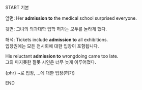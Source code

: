 START
기본

앞면:
Her **admission to** the medical school surprised everyone.

뒷면:
그녀의 의과대학 입학 허가는 모두를 놀라게 했다.

해석:
Tickets include **admission to** all exhibitions.  
입장권에는 모든 전시회에 대한 입장이 포함됩니다.

His reluctant **admission to** wrongdoing came too late.  
그의 마지못한 잘못 시인은 너무 늦게 이루어졌다.

{phr} ~로 입장, …에 대한 입장(허가)
<!--ID: 1746586791381-->
END